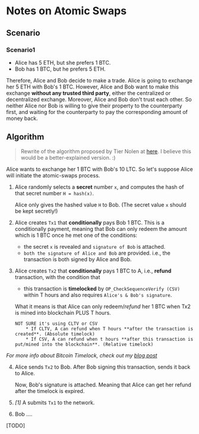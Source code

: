 # Notes on Atomic Swaps

## Scenario

### Scenario1

* Alice has 5 ETH, but she prefers 1 BTC.
* Bob has 1 BTC, but he prefers 5 ETH.

Therefore, Alice and Bob decide to make a trade. Alice is going to exchange her 5 ETH with Bob's 1 BTC. However, Alice and Bob want to make this exchange **without any trusted third party**, either the centralized or decentralized exchange. Moreover, Alice and Bob don't trust each other. So neither Alice nor Bob is willing to give their property to the counterparty first, and waiting for the counterparty to pay the corresponding amount of money back.

## Algorithm

> Rewrite of the algorithm proposed by Tier Nolen at [here](https://bitcointalk.org/index.php?topic=193281.msg2224949#msg2224949). I believe this would be a better-explained version. :)


Alice wants to exchange her 1 BTC with Bob's 10 LTC. So let's suppose Alice will initiate the atomic-swaps process.

1. Alice randomly selects a **secret** number `x`, and computes the hash of that secret number `H = hash(x)`.

    Alice only gives the hashed value `H` to Bob. (The secret value `x` should be kept secretly!)

2. Alice creates `Tx1` that **conditionally** pays Bob 1 BTC. This is a conditionally payment, meaning that Bob can only redeem the amount which is 1 BTC once he met one of the conditions:
    * the secret `x` is revealed and `signature of Bob` is attached.
    * `both the signature of Alice and Bob` are provided. i.e., the transaction is both signed by Alice and Bob.

3. Alice creates `Tx2` that **conditionally** pays 1 BTC to A, i.e., **refund** transaction, with the condition that
    * this transaction is **timelocked** by `OP_CheckSequenceVerify (CSV)` within T hours and also requires `Alice's & Bob's signature`.

    What it means is that Alice can only redeem/*refund* her 1 BTC when Tx2 is mined into blockchain PLUS T hours.

    ```
    NOT SURE it's using CLTV or CSV
        * If CLTV, A can refund when T hours **after the transaction is created**. (Absolute timelock)
        * If CSV, A can refund when t hours **after this transaction is put/mined into the blockchain**. (Relative timelock)
    ```

 *For more info about Bitcoin Timelock, check out my [blog post](http://robinhung.org/2018-02-14-bitcoin-timelock/)*

4. Alice sends `Tx2` to Bob. After Bob signing this transaction, sends it back to Alice.

    Now, Bob's signature is attached. Meaning that Alice can get her refund after the timelock is expired.

5. *[1]* A submits `Tx1` to the network.

6. Bob ....

[TODO]

